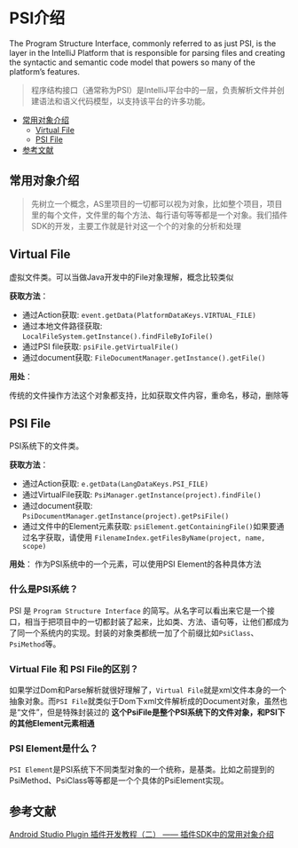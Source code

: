 # PSI介绍

The Program Structure Interface, commonly referred to as just PSI, is the layer in the IntelliJ Platform that is responsible for parsing files and creating the syntactic and semantic code model that powers so many of the platform’s features.
> 程序结构接口（通常称为PSI）是IntelliJ平台中的一层，负责解析文件并创建语法和语义代码模型，以支持该平台的许多功能。

* [常用对象介绍](#常用对象介绍)
  * [Virtual File](#VirtualFile)
  * [PSI File](#PSIFile)
* [参考文献](#参考文献)

## <a name="常用对象介绍">常用对象介绍</a>

> 先树立一个概念，AS里项目的一切都可以视为对象，比如整个项目，项目里的每个文件，文件里的每个方法、每行语句等等都是一个对象。我们插件SDK的开发，主要工作就是针对这一个个的对象的分析和处理

## <a name="VirtualFile">Virtual File</a>

虚拟文件类。可以当做Java开发中的File对象理解，概念比较类似

**获取方法**：
* 通过Action获取: `event.getData(PlatformDataKeys.VIRTUAL_FILE)`
* 通过本地文件路径获取: `LocalFileSystem.getInstance().findFileByIoFile()`
* 通过PSI file获取: `psiFile.getVirtualFile()`
* 通过document获取: `FileDocumentManager.getInstance().getFile()`

**用处**：

传统的文件操作方法这个对象都支持，比如获取文件内容，重命名，移动，删除等

## <a name="PSIFile">PSI File</a>

PSI系统下的文件类。

**获取方法**：

* 通过Action获取: `e.getData(LangDataKeys.PSI_FILE)`
* 通过VirtualFile获取: `PsiManager.getInstance(project).findFile()`
* 通过document获取: `PsiDocumentManager.getInstance(project).getPsiFile()`
* 通过文件中的Element元素获取: `psiElement.getContainingFile()`如果要通过名字获取，请使用 `FilenameIndex.getFilesByName(project, name, scope)`

**用处**：
作为PSI系统中的一个元素，可以使用PSI Element的各种具体方法

### 什么是PSI系统？

PSI 是 `Program Structure Interface` 的简写。从名字可以看出来它是一个接口，相当于把项目中的一切都封装了起来，比如类、方法、语句等，让他们都成为了同一个系统内的实现。封装的对象类都统一加了个前缀比如`PsiClass`、`PsiMethod`等。

### Virtual File 和 PSI File的区别？

如果学过Dom和Parse解析就很好理解了，`Virtual File`就是xml文件本身的一个抽象对象。而`PSI File`就类似于Dom下xml文件解析成的Document对象，虽然也是“文件”，但是特殊封装过的 **这个PsiFile是整个PSI系统下的文件对象，和PSI下的其他Element元素相通**

### PSI Element是什么？
`PSI Element`是PSI系统下不同类型对象的一个统称，是基类。比如之前提到的PsiMethod、PsiClass等等都是一个个具体的PsiElement实现。

## <a name="参考文献">参考文献</a>

[Android Studio Plugin 插件开发教程（二） —— 插件SDK中的常用对象介绍](https://juejin.im/post/59a3ea156fb9a024903ab1c8)
